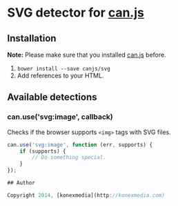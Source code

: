 # SVG detector for [can.js](https://github.com/canjs)

## Installation

**Note:** Please make sure that you installed [can.js](https://github.com/canjs/can) before.

1. `bower install --save canjs/svg`
2. Add references to your HTML.

## Available detections

### can.use('svg:image', callback)

Checks if the browser supports `<img>` tags with SVG files.

```javascript
can.use('svg:image', function (err, supports) {
    if (supports) {
        // Do something special.
    }
});

## Author

Copyright 2014, [konexmedia](http://konexmedia.com)